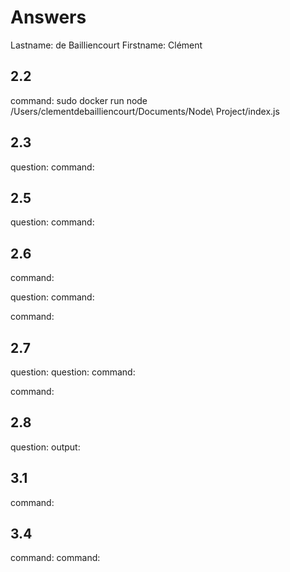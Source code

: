 # Answers

Lastname: de Bailliencourt
Firstname: Clément

## 2.2
command:
sudo docker run node /Users/clementdebailliencourt/Documents/Node\ Project/index.js

## 2.3
question:
command:

## 2.5
question:
command:

## 2.6
command:

question:
command:

command:

## 2.7
question:
question:
command:

command:

## 2.8
question:
output:

## 3.1
command:

## 3.4
command:
command:
